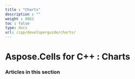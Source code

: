 ```yaml
---
title : "Charts" 
description : "" 
weight : 8062 
toc : false
type: docs
url: /cpp/developerguide/charts/
---
```


# Aspose.Cells for C++ : Charts


### Articles in this section

           

 

